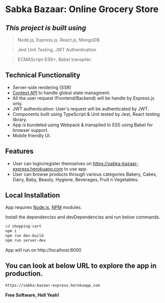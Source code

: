 # Sabka Bazaar: Online Grocery Store
## _This project is built using_
> Node.js, Express.js, React.js, MongoDB.

> Jest Unit Testing, JWT Authentication

> ECMAScript-ES6+, Babel transpiler.

## Technical Functionality

- Server-side rendering (SSR)
- [Context API](https://reactjs.org/docs/context.html) to handle global state managment.
- All the user request (Frontend/Backend) will be handle by Express.js only.
- JWT authentication: User's request will be authenticated by JWT.
- Components built using TypeScript & Unit tested by Jest, React testing library.
- App is bundeled using Webpack & transpiled to ES5 using Babel for browser support.
- Mobile friendly UI.

## Features

- User can login/register themselves on https://sabka-bazaar-express.herokuapp.com to use app.
- User can browse products through various categories Bakery, Cakes, Dairy, Baby, Beauty, Hygiene,  Beverages, Fruit n Vegetables.

## Local Installation

App requires [Node.js](https://nodejs.org/), [NPM](https://www.npmjs.com/) modules.

Install the dependencies and devDependencies and run below commands.

```sh
cd shopping-cart
npm i
npm run dev-build
npm run server-dev
```

App will run on http://localhost:8000


## You can look at below URL to explore the app in production.

```sh
https://sabka-bazaar-express.herokuapp.com
```

**Free Software, Hell Yeah!**